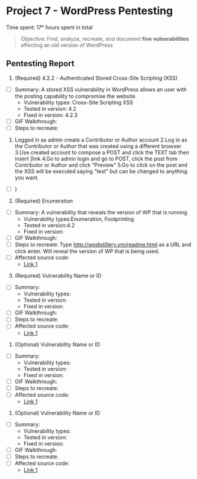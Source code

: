 # Project 7 - WordPress Pentesting

Time spent: *17** hours spent in total

> Objective: Find, analyze, recreate, and document **five vulnerabilities** affecting an old version of WordPress

## Pentesting Report

1. (Required) 4.2.2 - Authenticated Stored Cross-Site Scripting (XSS)
  - [ ] Summary: A stored XSS vulnerability in WordPress allows an user with the posting capability to compromise the website. 
    - Vulnerability types: Cross-Site Scripting XSS
    - Tested in version: 4.2
    - Fixed in version: 4.2.3
  - [ ] GIF Walkthrough: 
  - [ ] Steps to recreate: 
  1. Logged in as admin create a Contributor or Author account
  2.Log in as the Contributor or Author that was created using a different browser
  3.Use created account to compose a POST and click the TEXT tab then insert <a href="[caption code=">]</a><a title=" onmouseover=alert('test')  ">link</a>
  4.Go to admin login and go to POST, click the post from Contributor or Author and click "Preview"
  5.Go to click on the post and the XSS will be executed saying "test" but can be changed to anything you want.
  - [ ] )
2. (Required) Enumeration
  - [ ] Summary: A vulnerability that reveals the version of WP that is running 
    - Vulnerability types:Enumeration, Footprinting
    - Tested in version:4.2
    - Fixed in version:  
  - [ ] GIF Walkthrough: 
  - [ ] Steps to recreate: Type http://wpdistillery.vm/readme.html as a URL and click enter. Will reveal the version of WP that is being used.
  - [ ] Affected source code:
    - [Link 1](https://core.trac.wordpress.org/browser/tags/version/src/source_file.php)
3. (Required) Vulnerability Name or ID
  - [ ] Summary: 
    - Vulnerability types:
    - Tested in version:
    - Fixed in version: 
  - [ ] GIF Walkthrough: 
  - [ ] Steps to recreate: 
  - [ ] Affected source code:
    - [Link 1](https://core.trac.wordpress.org/browser/tags/version/src/source_file.php)
1. (Optional) Vulnerability Name or ID
  - [ ] Summary: 
    - Vulnerability types:
    - Tested in version:
    - Fixed in version: 
  - [ ] GIF Walkthrough: 
  - [ ] Steps to recreate: 
  - [ ] Affected source code:
    - [Link 1](https://core.trac.wordpress.org/browser/tags/version/src/source_file.php)
1. (Optional) Vulnerability Name or ID
  - [ ] Summary: 
    - Vulnerability types:
    - Tested in version:
    - Fixed in version: 
  - [ ] GIF Walkthrough: 
  - [ ] Steps to recreate: 
  - [ ] Affected source code:
    - [Link 1](https://core.trac.wordpress.org/browser/tags/version/src/source_file.php) 
